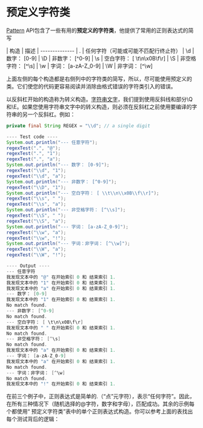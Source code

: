 # 预定义字符类

[Pattern](https://docs.oracle.com/javase/8/docs/api/java/util/regex/Pattern.html) API包含了一些有用的**预定义的字符类**，他提供了常用的正则表达式的简写

| 构造	| 描述
| --------------
| .	| 任何字符（可能或可能不匹配行终止符）
| \d	| 数字： [0-9]
| \D	| 非数字： [^0-9]
| \s	| 空白字符： [ \t\n\x0B\f\r]
| \S	| 非空格字符： [^\s]
| \w	| 字词： [a-zA-Z_0-9]
| \W	| 非字词： [^\w]

上面左侧的每个构造都是右侧列中的字符类的简写，所以，尽可能使用预定义的类。它们使您的代码更容易阅读并消除由格式错误的字符类引入的错误。

以反斜杠开始的构造称为转义构造。[字符串文字](/content/essential/regex/literals.md)，我们提到使用反斜线和部分\Q和\E。如果您使用字符串文字中的转义构造，则必须在反斜杠之前使用要编译的字符串的另一个反斜杠。例如：
```java
private final String REGEX = "\\d"; // a single digit
```

```java
---- Test code ----
System.out.println("--- 任意字符");
regexTest(".", "@");
regexTest(".", "1");
regexTest(".", "a");
System.out.println("--- 数字： [0-9]");
regexTest("\\d", "1");
regexTest("\\d", "a");
System.out.println("--- 非数字： [^0-9]");
regexTest("\\D", "1");
System.out.println("--- 空白字符： [ \\t\\n\\x0B\\f\\r]");
regexTest("\\s", " ");
regexTest("\\s", "a");
System.out.println("--- 非空格字符： [^\\s]");
regexTest("\\S", " ");
regexTest("\\S", "a");
System.out.println("--- 字词： [a-zA-Z_0-9]");
regexTest("\\w", "a");
regexTest("\\w", "!");
System.out.println("--- 字词：非字词： [^\\w]");
regexTest("\\W", "a");
regexTest("\\W", "!");

---- Output ----
--- 任意字符
我发现文本中的 "@" 在开始索引 0 和 结束索引 1.
我发现文本中的 "1" 在开始索引 0 和 结束索引 1.
我发现文本中的 "a" 在开始索引 0 和 结束索引 1.
--- 数字： [0-9]
我发现文本中的 "1" 在开始索引 0 和 结束索引 1.
No match found.
--- 非数字： [^0-9]
No match found.
--- 空白字符： [ \t\n\x0B\f\r]
我发现文本中的 " " 在开始索引 0 和 结束索引 1.
No match found.
--- 非空格字符： [^\s]
No match found.
我发现文本中的 "a" 在开始索引 0 和 结束索引 1.
--- 字词： [a-zA-Z_0-9]
我发现文本中的 "a" 在开始索引 0 和 结束索引 1.
No match found.
--- 字词：非字词： [^\w]
No match found.
我发现文本中的 "!" 在开始索引 0 和 结束索引 1.

```

在前三个例子中，正则表达式是简单的.（“点”元字符），表示“任何字符”。因此，在所有三种情况下（随机选择的@字符，数字和字母），匹配成功。其余的示例每个都使用“ 预定义字符类”表中的单个正则表达式构造。你可以参考上面的表找出每个测试背后的逻辑：



